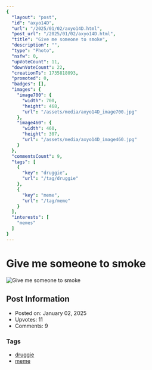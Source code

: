 ```yaml
---
{
  "layout": "post",
  "id": "axyo14D",
  "url": "/2025/01/02/axyo14D.html",
  "post_url": "/2025/01/02/axyo14D.html",
  "title": "Give me someone to smoke",
  "description": "",
  "type": "Photo",
  "nsfw": 0,
  "upVoteCount": 11,
  "downVoteCount": 22,
  "creationTs": 1735818093,
  "promoted": 0,
  "badges": [],
  "images": {
    "image700": {
      "width": 700,
      "height": 468,
      "url": "/assets/media/axyo14D_image700.jpg"
    },
    "image460": {
      "width": 460,
      "height": 307,
      "url": "/assets/media/axyo14D_image460.jpg"
    }
  },
  "commentsCount": 9,
  "tags": [
    {
      "key": "druggie",
      "url": "/tag/druggie"
    },
    {
      "key": "meme",
      "url": "/tag/meme"
    }
  ],
  "interests": [
    "memes"
  ]
}
---
```


# Give me someone to smoke

![Give me someone to smoke](/assets/media/axyo14D_image700.jpg)

## Post Information

- Posted on: January 02, 2025
- Upvotes: 11
- Comments: 9

### Tags

- [druggie](/tag/druggie)
- [meme](/tag/meme)
